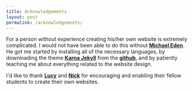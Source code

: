 ```yaml
---
title: Acknowledgements
layout: post
permalink: /acknowledgements/
---
```


For a person without experience creating his/her own website is extremely complicated. I would not have been able to do this without [**Michael Eden**](https://icanteden.com). He got me started by installing all of the necessary languages, by downloading the theme [**Karna Jekyll**](http://jekyllthemes.org/themes/karna/) from the [**github**](https://github.com), and by patiently teaching me about everything related to the website design. 

I'd like to thank [**Lucy**](http://www.lucymcgowan.com/index.html) and [**Nick**](http://nickstrayer.me) for encouraging and enabling their fellow students to create their own websites.
